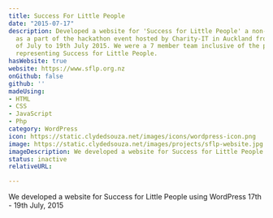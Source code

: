 ```yaml
---
title: Success For Little People
date: "2015-07-17"
description: Developed a website for 'Success for Little People' a non-profit organization,
  as a part of the hackathon event hosted by Charity-IT in Auckland from the 17th
  of July to 19th July 2015. We were a 7 member team inclusive of the product owner
  representing Success for Little People.
hasWebsite: true
website: https://www.sflp.org.nz
onGithub: false
github: ''
madeUsing:
- HTML
- CSS
- JavaScript
- Php
category: WordPress
icon: https://static.clydedsouza.net/images/icons/wordpress-icon.png
image: https://static.clydedsouza.net/images/projects/sflp-website.jpg
imageDescription: We developed a website for Success for Little People using WordPress
status: inactive
relativeURL: 

---
```


We developed a website for Success for Little People using WordPress 17th - 19th July, 2015



